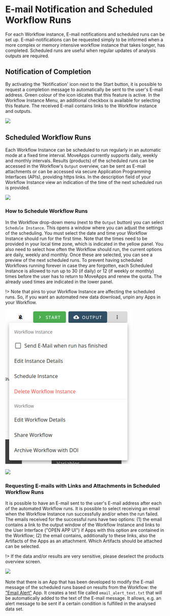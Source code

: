 # E-mail Notification and Scheduled Workflow Runs

For each Workflow instance, E-mail notifications and scheduled runs can be set up. E-mail-notifications can be requested simply to be informed when a more complex or memory intensive workflow instance that takes longer, has completed.  Scheduled runs are useful when regular updates of analysis outputs are required.

## Notification of Completion

By activating the 'Notification' icon next to the Start button, it is possible to request a completion message to automatically be sent to the user's E-mail address. Green colour of the icon idicates that this feature is active. In the Workflow Instance Menu, an additional checkbox is available for selecting this feature. The received E-mail contains links to the Workflow instance and outputs.

<kbd><img src="files/notification_completion.png" width="300"></kbd>

## Scheduled Workflow Runs

Each Workflow Instance can be scheduled to run regularly in an automatic mode at a fixed time interval. MoveApps currently supports daily, weekly and monthly intervals. Results (products) of the scheduled runs can be accessed in the Workflow's `Output` overview, can be sent as E-mail attachments or can be accessed via secure Application Programming Interfaces (APIs), providing https links. In the description field of your Workflow Instance view an indication of the time of the next scheduled run is provided.

<kbd><img src="files/Schedule_WFI.png" width="450"></kbd>

### How to Schedule Workflow Runs

In the Workflow drop-down menu (next to the `Output` button) you can select `Schedule Instance`. This opens a window where you can adjust the settings of the scheduling. You must select the date and time your Workflow Instance should run for the first time. Note that the times need to be provided in your local time zone, which is indicated in the yellow panel. You also need to select how often the Workflow should run, the current options are daily, weekly and monthly. Once these are selected, you can see a preview of the next scheduled runs.
To prevent having scheduled Workflows running forever in case they are forgotten, each Scheduled Instance is allowed to run up to 30 (if daily) or 12 (if weekly or monthly) times before the user has to return to MoveApps and renew the quota. The already used times are indicated in the lower panel.

!> Note that pins to your Workflow Instance are affecting the scheduled runs. So, if you want an automated new data download, unpin any Apps in your Workflow.

<kbd>![](files/Workflow_menu.png ':size=300x')</kbd>

<kbd><img src="files/Schedule_settings.png" width="600"></kbd>

### Requesting E-mails with Links and Attachments in Scheduled Workflow Runs
It is possible to have an E-mail sent to the user's E-mail address after each of the automated Workflow runs. It is possible to select receiving an email when the Workflow Instance run successfully and/or when the run failed.
The emails received for the successful runs have two options: (1) the email contains a link to the output window of the Workflow Instance and links to the User Interface ("OPEN APP UI") if Apps with this option are contained in the Workflow; (2) the email contains, additionally to these links, also the Artifacts of the Apps as an attachment. Which Artifacts should be attached can be selected.

!\> If the data and/or results are very sensitive, please deselect the products overview screen.

<kbd><img src="files/schedule_email.png" width="550"></kbd>


Note that there is an App that has been developed to modify the E-mail message of the scheduled runs based on results from the Workflow: the ["Email Alert"](https://www.moveapps.org/apps/browser/362b42c7-d7a2-4fa6-8d08-b3ddae002f9e) App. It creates a text file called `email_alert_text.txt` that will be automatically added to the text of the E-mail message. It allows, e.g. an alert message to be sent if a certain condition is fulfilled in the analysed data set.
